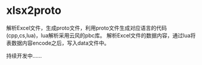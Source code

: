 # xlsx2proto

解析Excel文件，生成proto文件，利用proto文件生成对应语言的代码(cpp,cs,lua)，lua解析采用云风的pbc库。
解析Excel文件的数据内容，通过lua将表数据内容encode之后，写入data文件中。

持续开发中......